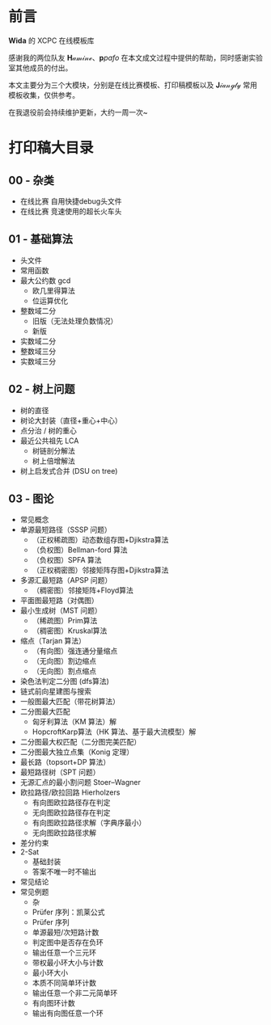 # 前言

$\mathcal{\pmb{Wida}}$ 的 XCPC 在线模板库

感谢我的两位队友 $\mathcal{{\pmb Hamine}}$、$\pmb ppafo$ 在本文成文过程中提供的帮助，同时感谢实验室其他成员的付出。

本文主要分为三个大模块，分别是在线比赛模板、打印稿模板以及 $\mathcal{{\pmb Jiangly}}$ 常用模板收集，仅供参考。

在我退役前会持续维护更新，大约一周一次~

# 打印稿大目录

## 00 - 杂类

- 在线比赛 自用快捷debug头文件
- 在线比赛 竞速使用的超长火车头

## 01 - 基础算法

- 头文件
- 常用函数
- 最大公约数 gcd
  - 欧几里得算法
  - 位运算优化
- 整数域二分
  - 旧版（无法处理负数情况）
  - 新版
- 实数域二分
- 整数域三分
- 实数域三分

## 02 - 树上问题

- 树的直径
- 树论大封装（直径+重心+中心）
- 点分治 / 树的重心
- 最近公共祖先 LCA
  - 树链剖分解法
  - 树上倍增解法
- 树上启发式合并 (DSU on tree)

## 03 - 图论

- 常见概念
- 单源最短路径（SSSP 问题）
  - （正权稀疏图）动态数组存图+Djikstra算法
  - （负权图）Bellman-ford 算法
  - （负权图）SPFA 算法
  - （正权稠密图）邻接矩阵存图+Djikstra算法
- 多源汇最短路（APSP 问题）
  - （稠密图）邻接矩阵+Floyd算法
- 平面图最短路（对偶图）
- 最小生成树（MST 问题）
  - （稀疏图）Prim算法
  - （稠密图）Kruskal算法
- 缩点（Tarjan 算法）
  - （有向图）强连通分量缩点
  - （无向图）割边缩点
  - （无向图）割点缩点
- 染色法判定二分图 (dfs算法)
- 链式前向星建图与搜索
- 一般图最大匹配（带花树算法）
- 二分图最大匹配
  - 匈牙利算法（KM 算法）解
  - HopcroftKarp算法（HK 算法、基于最大流模型）解
- 二分图最大权匹配（二分图完美匹配）
- 二分图最大独立点集（Konig 定理）
- 最长路（topsort+DP 算法）
- 最短路径树（SPT 问题）
- 无源汇点的最小割问题 Stoer–Wagner
- 欧拉路径/欧拉回路 Hierholzers
  - 有向图欧拉路径存在判定
  - 无向图欧拉路径存在判定
  - 有向图欧拉路径求解（字典序最小）
  - 无向图欧拉路径求解
- 差分约束
- 2-Sat
  - 基础封装
  - 答案不唯一时不输出
- 常见结论
- 常见例题
  - 杂
  - Prüfer 序列：凯莱公式
  - Prüfer 序列
  - 单源最短/次短路计数
  - 判定图中是否存在负环
  - 输出任意一个三元环
  - 带权最小环大小与计数
  - 最小环大小
  - 本质不同简单环计数
  - 输出任意一个非二元简单环
  - 有向图环计数
  - 输出有向图任意一个环
